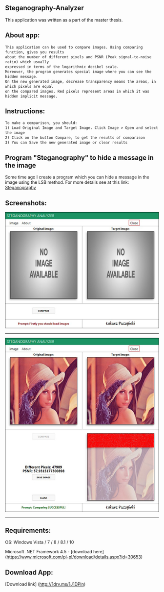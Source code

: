 ## Steganography-Analyzer
This application was written as a part of the master thesis.

## About app:
```
This application can be used to compare images. Using comparing function, gives you results
about the number of different pixels and PSNR (Peak signal-to-noise ratio) which usually 
expressed in terms of the logarithmic decibel scale.
Moreover, the program generates special image where you can see the hidden message.
On the new generated image, decrease transparency means the areas, in which pixels are equal
on the compared images. Red pixels represent areas in which it was hidden implicit message.
```

## Instructions:
```
To make a comparison, you should:
1) Load Original Image and Target Image. Click Image > Open and select the image
2) Click on the button Compare, to get the results of comparison
3) You can Save the new generated image or clear results
```

## Program "Steganography" to hide a message in the image

Some time ago I create a program which you can hide a message in the image using the LSB method. 
For more details see at this link: [Steganography](https://github.com/luki00765/Steganography)



## Screenshots:

![Image](Screenshots/1.jpg)

----
![Image](Screenshots/2.jpg)

----

## Requirements:

OS: Windows Vista / 7 / 8 / 8.1 / 10

Microsoft .NET Framework 4.5 - [download here] (https://www.microsoft.com/pl-pl/download/details.aspx?id=30653)

## Download App:
[Download link] (http://1drv.ms/1J1DPln)
